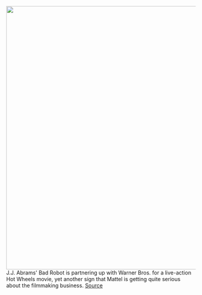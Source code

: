 <img src='https://cdn.vox-cdn.com/thumbor/FCa8sjpSE0ZlMaDL6z3mUTYctOg=/0x0:2446x1377/1200x800/filters:focal(1028x494:1418x884)/cdn.vox-cdn.com/uploads/chorus_image/image/70792281/Hot_Wheels.0.jpeg' width='700px' /><br/>
J.J. Abrams' Bad Robot is partnering up with Warner Bros. for a live-action Hot Wheels movie, yet another sign that Mattel is getting quite serious about the filmmaking business.
<a href='https://www.theverge.com/2022/4/25/23041621/hot-wheels-live-action-movie-mattel-jj-abrams-bad-robot'> Source <a/>